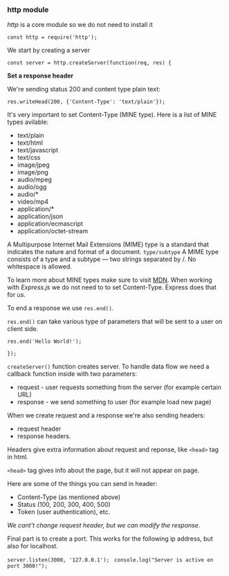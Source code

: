 
### http module 

*http* is a core module so we do not need to install it

```const http = require('http');```

We start by creating a server

```const server = http.createServer(function(req, res) { ```

**Set a response header**

We're sending status 200 and content type plain text:

```res.writeHead(200, {'Content-Type': 'text/plain'});```

It's very important to set Content-Type (MINE type). Here is a list of MINE types avilable:
* text/plain
* text/html
* text/javascript
* text/css
* image/jpeg
* image/png
* audio/mpeg
* audio/ogg
* audio/*
* video/mp4
* application/*
* application/json
* application/ecmascript
* application/octet-stream

A Multipurpose Internet Mail Extensions (MIME) type is a standard that indicates the nature and format of a document.
```type/subtype```
A MIME type consists of a type and a subtype — two strings separated by /. No whitespace is allowed.

To learn more about MINE types make sure to visit [MDN](https://developer.mozilla.org/en-US/docs/Web/HTTP/Basics_of_HTTP/MIME_types).
When working with *Express.js* we do not need to to set Content-Type. Express does that for us.

To end a response we use ```res.end()```.

```res.end()``` can take various type of parameters that will be sent to a user on client side.

```res.end('Hello World!');```

```});```

```createServer()``` function creates server. To handle data flow we need a callback function inside with two parameters:
* request - user requests something from the server (for example certain URL)
* response - we send something to user (for example load new page)

When we create request and a response we're also sending headers:
* request header
* response headers.

Headers give extra information about request and reponse, like ```<head>``` tag in html.

```<head>``` tag gives info about the page, but it will not appear on page.

Here are some of the things you can send in header:
* Content-Type (as mentioned above)
* Status (100, 200, 300, 400, 500)
* Token (user authentication), etc.

*We cant't change request header, but we can modify the response.*

Final part is to create a port. This works for the following ip address, but also for localhost.

``` server.listen(3000, '127.0.0.1');  ```
``` console.log("Server is active on port 3000!"); ```
